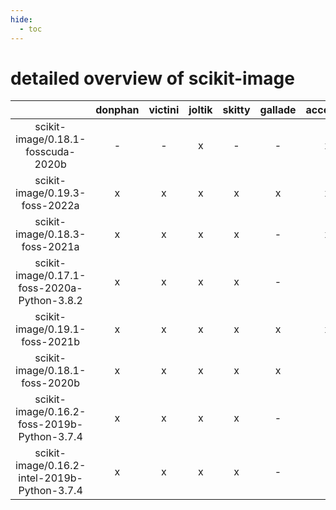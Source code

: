 ```yaml
---
hide:
  - toc
---
```


detailed overview of scikit-image
=================================

| |donphan|victini|joltik|skitty|gallade|accelgor|swalot|doduo|
| :---: | :---: | :---: | :---: | :---: | :---: | :---: | :---: | :---: |
|scikit-image/0.18.1-fosscuda-2020b|-|-|x|-|-|x|-|-|
|scikit-image/0.19.3-foss-2022a|x|x|x|x|x|x|x|x|
|scikit-image/0.18.3-foss-2021a|x|x|x|x|-|x|x|x|
|scikit-image/0.17.1-foss-2020a-Python-3.8.2|x|x|x|x|-|-|x|x|
|scikit-image/0.19.1-foss-2021b|x|x|x|x|x|x|x|x|
|scikit-image/0.18.1-foss-2020b|x|x|x|x|x|-|x|x|
|scikit-image/0.16.2-foss-2019b-Python-3.7.4|x|x|x|x|-|-|-|x|
|scikit-image/0.16.2-intel-2019b-Python-3.7.4|x|x|x|x|-|-|-|x|
